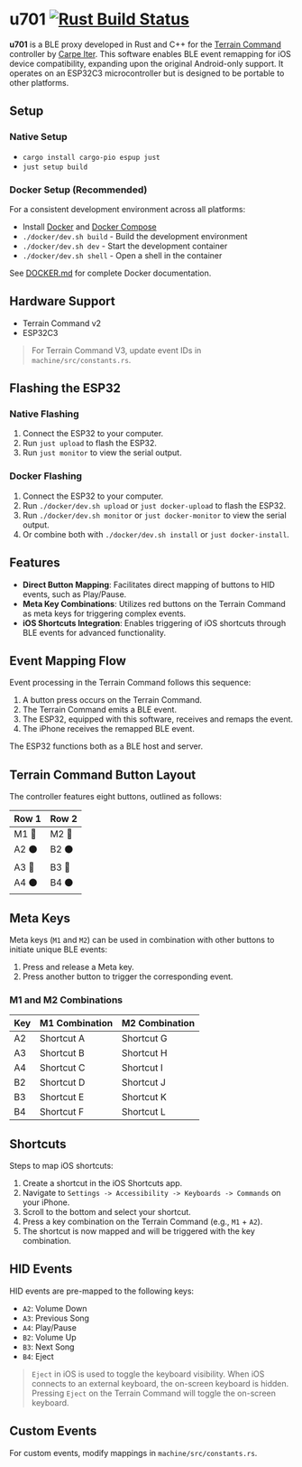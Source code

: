 # u701 [![Rust Build Status](https://github.com/oleander/u701/actions/workflows/rust.yml/badge.svg)](https://github.com/oleander/u701/actions/workflows/rust.yml)

**u701** is a BLE proxy developed in Rust and C++ for the [Terrain Command](https://carpe-iter.com/support/rally-command-getting-started/) controller by [Carpe Iter](https://carpe-iter.com). This software enables BLE event remapping for iOS device compatibility, expanding upon the original Android-only support. It operates on an ESP32C3 microcontroller but is designed to be portable to other platforms.

## Setup

### Native Setup

* `cargo install cargo-pio espup just`
* `just setup build`

### Docker Setup (Recommended)

For a consistent development environment across all platforms:

* Install [Docker](https://docs.docker.com/get-docker/) and [Docker Compose](https://docs.docker.com/compose/install/)
* `./docker/dev.sh build` - Build the development environment
* `./docker/dev.sh dev` - Start the development container
* `./docker/dev.sh shell` - Open a shell in the container

See [DOCKER.md](DOCKER.md) for complete Docker documentation.

## Hardware Support

- Terrain Command v2
- ESP32C3

> For Terrain Command V3, update event IDs in `machine/src/constants.rs`.

## Flashing the ESP32

### Native Flashing

1. Connect the ESP32 to your computer.
2. Run `just upload` to flash the ESP32.
3. Run `just monitor` to view the serial output.

### Docker Flashing

1. Connect the ESP32 to your computer.
2. Run `./docker/dev.sh upload` or `just docker-upload` to flash the ESP32.
3. Run `./docker/dev.sh monitor` or `just docker-monitor` to view the serial output.
4. Or combine both with `./docker/dev.sh install` or `just docker-install`.

## Features

- **Direct Button Mapping**: Facilitates direct mapping of buttons to HID events, such as Play/Pause.
- **Meta Key Combinations**: Utilizes red buttons on the Terrain Command as meta keys for triggering complex events.
- **iOS Shortcuts Integration**: Enables triggering of iOS shortcuts through BLE events for advanced functionality.

## Event Mapping Flow

Event processing in the Terrain Command follows this sequence:

1. A button press occurs on the Terrain Command.
2. The Terrain Command emits a BLE event.
3. The ESP32, equipped with this software, receives and remaps the event.
4. The iPhone receives the remapped BLE event.

The ESP32 functions both as a BLE host and server.

## Terrain Command Button Layout

The controller features eight buttons, outlined as follows:

| Row 1                  | Row 2                  |
| ---------------------- | ---------------------- |
| M1 :red_circle:        | M2 :red_circle:        |
| A2 :black_circle:      | B2 :black_circle:      |
| A3 :large_blue_circle: | B3 :large_blue_circle: |
| A4 :black_circle:      | B4 :black_circle:      |

## Meta Keys

Meta keys (`M1` and `M2`) can be used in combination with other buttons to initiate unique BLE events:

1. Press and release a Meta key.
2. Press another button to trigger the corresponding event.

### M1 and M2 Combinations

| Key | M1 Combination | M2 Combination |
| --- | -------------- | -------------- |
| A2  | Shortcut A     | Shortcut G     |
| A3  | Shortcut B     | Shortcut H     |
| A4  | Shortcut C     | Shortcut I     |
| B2  | Shortcut D     | Shortcut J     |
| B3  | Shortcut E     | Shortcut K     |
| B4  | Shortcut F     | Shortcut L     |

## Shortcuts

Steps to map iOS shortcuts:

1. Create a shortcut in the iOS Shortcuts app.
2. Navigate to `Settings -> Accessibility -> Keyboards -> Commands` on your iPhone.
3. Scroll to the bottom and select your shortcut.
4. Press a key combination on the Terrain Command (e.g., `M1` + `A2`).
5. The shortcut is now mapped and will be triggered with the key combination.

## HID Events

HID events are pre-mapped to the following keys:

- `A2`: Volume Down
- `A3`: Previous Song
- `A4`: Play/Pause
- `B2`: Volume Up
- `B3`: Next Song
- `B4`: Eject

> `Eject` in iOS is used to toggle the keyboard visibility. When iOS connects to an external keyboard, the on-screen keyboard is hidden. Pressing `Eject` on the Terrain Command will toggle the on-screen keyboard.

## Custom Events

For custom events, modify mappings in `machine/src/constants.rs`.
